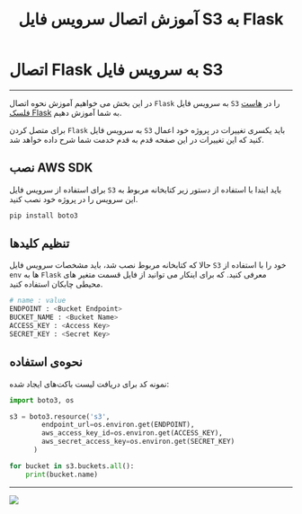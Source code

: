 ﻿---
title:  "آموزش اتصال سرویس فایل S3 به Flask"
sidebar_label: "اتصال به سرویس فایل S3"
description: "در این بخش می خواهیم آموزش نحوه اتصال `Flask` به سرویس فایل `S3` را در هاست فلسک Flask به شما آموزش دهیم."
---

# اتصال Flask به سرویس فایل S3
---

در این بخش می خواهیم آموزش نحوه اتصال `Flask` به سرویس فایل `S3` را در [هاست فلسک Flask](https://chabokan.net/flask/) به شما آموزش دهیم.

برای متصل کردن `Flask` به سرویس فایل `S3` باید یکسری تغییرات در پروژه خود اعمال کنید که این تغییرات در این صفحه قدم به قدم خدمت شما شرح داده خواهد شد.

## نصب AWS SDK

برای استفاده از سرویس فایل `S3` باید ابتدا با استفاده از دستور زیر کتابخانه مربوط به این سرویس را در پروژه خود نصب کنید.

```bash
pip install boto3
```

## تنظیم کلیدها

حالا که کتابخانه مربوط نصب شد، باید مشخصات سرویس فایل `S3` خود را با استفاده از `env` ها به `Flask` معرفی کنید. که برای اینکار می توانید از فایل قسمت متغیر های محیطی چابکان استفاده کنید.

```bash
# name : value
ENDPOINT : <Bucket Endpoint>
BUCKET_NAME : <Bucket Name>
ACCESS_KEY : <Access Key>
SECRET_KEY : <Secret Key>
```

## نحوه‌ی استفاده

نمونه کد برای دریافت لیست باکت‌های ایجاد شده:

```python
import boto3, os

s3 = boto3.resource('s3',
        endpoint_url=os.environ.get(ENDPOINT),
        aws_access_key_id=os.environ.get(ACCESS_KEY),
        aws_secret_access_key=os.environ.get(SECRET_KEY)
      )

for bucket in s3.buckets.all():
    print(bucket.name)
```

---
<a href="https://hub.chabokan.net/fa/services/create/flask" ><img src="https://s1.chabokan.net/docs/images/flask-banner.png" /></a>